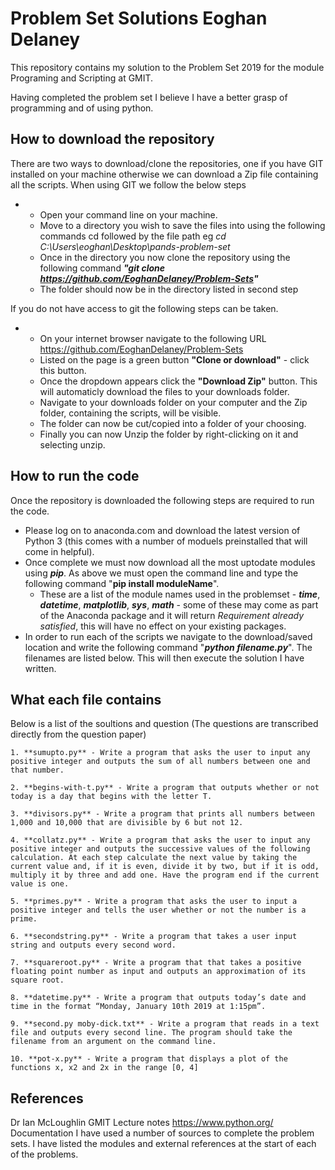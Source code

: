 # Problem Set Solutions Eoghan Delaney

This repository contains my solution to the Problem Set 2019 for the module Programing and Scripting at GMIT.

Having completed the problem set I believe I have a better grasp of programming and of using python.

## How to download the repository
There are two ways to download/clone the repositories, one if you have GIT installed on your machine otherwise we can download a Zip file containing all the scripts.
When using GIT we follow the below steps
 - - Open your command line on your machine.
    - Move to a directory you wish to save the files into using the following commands cd followed by the file path eg *cd C:\Users\eoghan\Desktop\pands-problem-set*
    - Once in the directory you now clone the repository using the following command ***"git clone https://github.com/EoghanDelaney/Problem-Sets"***
    - The folder should now be in the directory listed in second step

If you do not have access to git the following steps can be taken.
 - - On your internet browser navigate to the following URL https://github.com/EoghanDelaney/Problem-Sets
    - Listed on the page is a green button **"Clone or download"** - click this button.
    - Once the dropdown appears click the **"Download Zip"** button. This will automaticly download the files to your downloads folder.
    - Navigate to your downloads folder on your computer and the Zip folder, containing the scripts, will be visible.
    - The folder can now be cut/copied into a folder of your choosing.
    - Finally you can now Unzip the folder by right-clicking on it and selecting unzip.



## How to run the code
Once the repository is downloaded the following steps are required to run the code.
- Please log on to anaconda.com and download the latest version of Python 3 (this comes with a number of moduels preinstalled that will come in helpful).
- Once complete we must now download all the most uptodate modules using ***pip***. As above we must open the command line and type the following command "**pip install moduleName**".
    - These are a list of the module names used in the problemset - ***time***, ***datetime***, ***matplotlib***, ***sys***, ***math*** - some of these may come as part of the Anaconda package and it will return *Requirement already satisfied*, this will have no effect on your existing packages.
- In order to run each of the scripts we navigate to the download/saved location and write the following command "***python filename.py***". The filenames are listed below. This will then execute the solution I have written.

## What each file contains
Below is a list of the soultions and question (The questions are transcribed directly from the question paper)

    1. **sumupto.py** - Write a program that asks the user to input any positive integer and outputs the sum of all numbers between one and that number.
    
    2. **begins-with-t.py** - Write a program that outputs whether or not today is a day that begins with the letter T. 
    
    3. **divisors.py** - Write a program that prints all numbers between 1,000 and 10,000 that are divisible by 6 but not 12.
    
    4. **collatz.py** - Write a program that asks the user to input any positive integer and outputs the successive values of the following calculation. At each step calculate the next value by taking the current value and, if it is even, divide it by two, but if it is odd, multiply it by three and add one. Have the program end if the current value is one.
    
    5. **primes.py** - Write a program that asks the user to input a positive integer and tells the user whether or not the number is a prime.
    
    6. **secondstring.py** - Write a program that takes a user input string and outputs every second word.

    7. **squareroot.py** - Write a program that that takes a positive floating point number as input and outputs an approximation of its square root.

    8. **datetime.py** - Write a program that outputs today’s date and time in the format “Monday, January 10th 2019 at 1:15pm”.

    9. **second.py moby-dick.txt** - Write a program that reads in a text file and outputs every second line. The program should take the filename from an argument on the command line.

    10. **pot-x.py** - Write a program that displays a plot of the functions x, x2 and 2x in the range [0, 4]



## References
Dr Ian McLoughlin GMIT Lecture notes
https://www.python.org/ Documentation
I have used a number of sources to complete the problem sets. I have listed the modules and external references at the start of each of the problems.